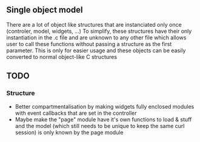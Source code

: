 

## Single object model
There are a lot of object like structures that are instanciated only once (controler, model, widgets, ...)
To simplify, these structures have their only instantiation in the .c file and are unknown to any other file which allows user to call these functions without passing a structure as the first parameter.
This is only for easier usage and these objects can be easily converted to normal object-like C structures


## TODO
### Structure
- Better compartmentalisation by making widgets fully enclosed modules with event callbacks that are set in the controller
- Maybe make the "page" module have it's own functions to load & stuff and the model (which still needs to be unique to keep the same curl session) is only known by the page module
